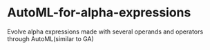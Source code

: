# AutoML-for-alpha-expressions
Evolve alpha expressions made with several operands and operators through AutoML(similar to GA)

